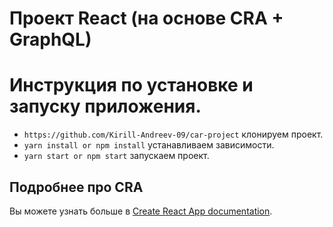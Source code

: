 # Проект React (на основе CRA + GraphQL)


# Инструкция по установке и запуску приложения.


- `https://github.com/Kirill-Andreev-09/car-project` клонируем проект.
- `yarn install or npm install` устанавливаем зависимости.
- `yarn start or npm start` запускаем проект.


## Подробнее про CRA

Вы можете узнать больше в [Create React App documentation](https://facebook.github.io/create-react-app/docs/getting-started).
